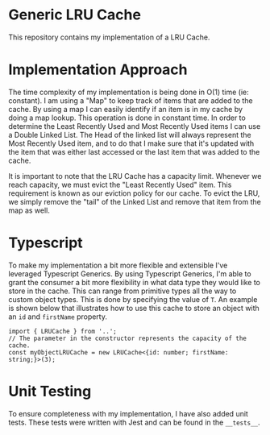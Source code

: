 # Generic LRU Cache

This repository contains my implementation of a LRU Cache.

# Implementation Approach

The time complexity of my implementation is being done in O(1) time (ie: constant). I am using a "Map" to keep track of items that are added to the cache. By using a map I can easily identify if an item is in my cache by doing a map lookup. This operation is done in constant time. In order to determine the Least Recently Used and Most Recently Used items I can use a Double Linked List. The Head of the linked list will always represent the Most Recently Used item, and to do that I make sure that it's updated with the item that was either last accessed or the last item that was added to the cache.

It is important to note that the LRU Cache has a capacity limit. Whenever we reach capacity, we must evict the "Least Recently Used" item. This requirement is known as our eviction policy for our cache. To evict the LRU, we simply remove the "tail" of the Linked List and remove that item from the map as well.

# Typescript

To make my implementation a bit more flexible and extensible I've leveraged Typescript Generics. By using Typescript Generics, I'm able to grant the consumer a bit more flexibility in what data type they would like to store in the cache. This can range from primitive types all the way to custom object types. This is done by specifying the value of `T`. An example is shown below that illustrates how to use this cache to store an object with an `id` and `firstName` property.

```@javascript
import { LRUCache } from '..';
// The parameter in the constructor represents the capacity of the cache.
const myObjectLRUCache = new LRUCache<{id: number; firstName: string;}>(3);
```

# Unit Testing

To ensure completeness with my implementation, I have also added unit tests. These tests were written with Jest and can be found in the `__tests__`.
